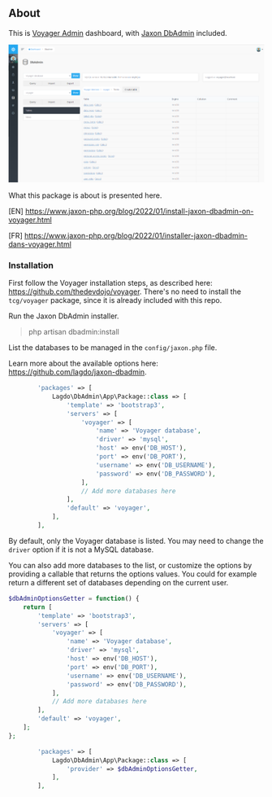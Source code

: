 ## About

This is [Voyager Admin](https://voyager.devdojo.com/) dashboard, with [Jaxon DbAdmin](https://github.com/lagdo/jaxon-dbadmin) included.

![Database tables in Jaxon Db Admin](/img/tables.png "Database tables in Jaxon Db Admin")

What this package is about is presented here.

[EN] https://www.jaxon-php.org/blog/2022/01/install-jaxon-dbadmin-on-voyager.html

[FR] https://www.jaxon-php.org/blog/2022/01/installer-jaxon-dbadmin-dans-voyager.html

### Installation

First follow the Voyager installation steps, as described here: https://github.com/thedevdojo/voyager.
There's no need to install the `tcg/voyager` package, since it is already included with this repo.

Run the Jaxon DbAdmin installer.

> php artisan dbadmin:install

List the databases to be managed in the `config/jaxon.php` file.

Learn more about the available options here: https://github.com/lagdo/jaxon-dbadmin.

```php
        'packages' => [
            Lagdo\DbAdmin\App\Package::class => [
                'template' => 'bootstrap3',
                'servers' => [
                    'voyager' => [
                        'name' => 'Voyager database',
                        'driver' => 'mysql',
                        'host' => env('DB_HOST'),
                        'port' => env('DB_PORT'),
                        'username' => env('DB_USERNAME'),
                        'password' => env('DB_PASSWORD'),
                    ],
                    // Add more databases here
                ],
                'default' => 'voyager',
            ],
        ],
```

By default, only the Voyager database is listed.
You may need to change the `driver` option if it is not a MySQL database.

You can also add more databases to the list, or customize the options by providing a callable that returns the options values.
You could for example return a different set of databases depending on the current user.

```php
$dbAdminOptionsGetter = function() {
    return [
        'template' => 'bootstrap3',
        'servers' => [
            'voyager' => [
                'name' => 'Voyager database',
                'driver' => 'mysql',
                'host' => env('DB_HOST'),
                'port' => env('DB_PORT'),
                'username' => env('DB_USERNAME'),
                'password' => env('DB_PASSWORD'),
            ],
            // Add more databases here
        ],
        'default' => 'voyager',
    ];
};
```

```php
        'packages' => [
            Lagdo\DbAdmin\App\Package::class => [
                'provider' => $dbAdminOptionsGetter,
            ],
        ],
```
